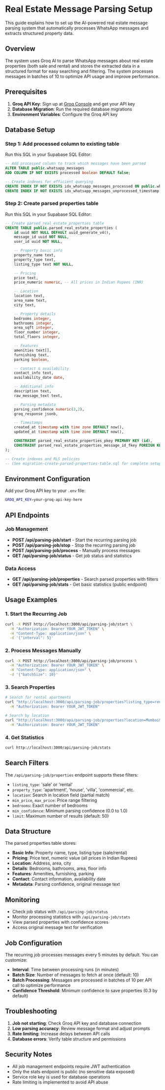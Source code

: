 # Real Estate Message Parsing Setup

This guide explains how to set up the AI-powered real estate message parsing system that automatically processes WhatsApp messages and extracts structured property data.

## Overview

The system uses Groq AI to parse WhatsApp messages about real estate properties (both sale and rental) and stores the extracted data in a structured format for easy searching and filtering. The system processes messages in batches of 10 to optimize API usage and improve performance.

## Prerequisites

1. **Groq API Key**: Sign up at [Groq Console](https://console.groq.com/) and get your API key
2. **Database Migration**: Run the required database migrations
3. **Environment Variables**: Configure the Groq API key

## Database Setup

### Step 1: Add processed column to existing table

Run this SQL in your Supabase SQL Editor:

```sql
-- Add processed column to track which messages have been parsed
ALTER TABLE public.whatsapp_messages
ADD COLUMN IF NOT EXISTS processed boolean DEFAULT false;

-- Create indexes for efficient querying
CREATE INDEX IF NOT EXISTS idx_whatsapp_messages_processed ON public.whatsapp_messages(processed);
CREATE INDEX IF NOT EXISTS idx_whatsapp_messages_unprocessed_timestamp ON public.whatsapp_messages(processed, timestamp) WHERE processed = false;
```

### Step 2: Create parsed properties table

Run this SQL in your Supabase SQL Editor:

```sql
-- Create parsed_real_estate_properties table
CREATE TABLE public.parsed_real_estate_properties (
    id uuid NOT NULL DEFAULT uuid_generate_v4(),
    message_id uuid NOT NULL,
    user_id uuid NOT NULL,

    -- Property basic info
    property_name text,
    property_type text,
    listing_type text NOT NULL,

    -- Pricing
    price text,
    price_numeric numeric, -- All prices in Indian Rupees (INR)

    -- Location
    location text,
    area_name text,
    city text,

    -- Property details
    bedrooms integer,
    bathrooms integer,
    area_sqft integer,
    floor_number integer,
    total_floors integer,

    -- Features
    amenities text[],
    furnishing text,
    parking boolean,

    -- Contact & availability
    contact_info text,
    availability_date date,

    -- Additional info
    description text,
    raw_message_text text,

    -- Parsing metadata
    parsing_confidence numeric(3,2),
    groq_response jsonb,

    -- Timestamps
    created_at timestamp with time zone DEFAULT now(),
    updated_at timestamp with time zone DEFAULT now(),

    CONSTRAINT parsed_real_estate_properties_pkey PRIMARY KEY (id),
    CONSTRAINT parsed_real_estate_properties_message_id_fkey FOREIGN KEY (message_id) REFERENCES public.whatsapp_messages(id) ON DELETE CASCADE
);

-- Create indexes and RLS policies
-- (See migration-create-parsed-properties-table.sql for complete setup)
```

## Environment Configuration

Add your Groq API key to your `.env` file:

```bash
GROQ_API_KEY=your-groq-api-key-here
```

## API Endpoints

### Job Management

- **POST /api/parsing-job/start** - Start the recurring parsing job
- **POST /api/parsing-job/stop** - Stop the recurring parsing job
- **POST /api/parsing-job/process** - Manually process messages
- **GET /api/parsing-job/status** - Get job status and statistics

### Data Access

- **GET /api/parsing-job/properties** - Search parsed properties with filters
- **GET /api/parsing-job/stats** - Get basic statistics (public endpoint)

## Usage Examples

### 1. Start the Recurring Job

```bash
curl -X POST http://localhost:3000/api/parsing-job/start \
  -H "Authorization: Bearer YOUR_JWT_TOKEN" \
  -H "Content-Type: application/json" \
  -d '{"interval": 5}'
```

### 2. Process Messages Manually

```bash
curl -X POST http://localhost:3000/api/parsing-job/process \
  -H "Authorization: Bearer YOUR_JWT_TOKEN" \
  -H "Content-Type: application/json" \
  -d '{"batchSize": 10}'
```

### 3. Search Properties

```bash
# Search for rental apartments
curl "http://localhost:3000/api/parsing-job/properties?listing_type=rental&property_type=apartment&min_confidence=0.5" \
  -H "Authorization: Bearer YOUR_JWT_TOKEN"

# Search by location
curl "http://localhost:3000/api/parsing-job/properties?location=Mumbai&bedrooms=2" \
  -H "Authorization: Bearer YOUR_JWT_TOKEN"
```

### 4. Get Statistics

```bash
curl http://localhost:3000/api/parsing-job/stats
```

## Search Filters

The `/api/parsing-job/properties` endpoint supports these filters:

- `listing_type`: 'sale' or 'rental'
- `property_type`: 'apartment', 'house', 'villa', 'commercial', etc.
- `location`: Search in location field (partial match)
- `min_price`, `max_price`: Price range filtering
- `bedrooms`: Exact number of bedrooms
- `min_confidence`: Minimum parsing confidence (0.0 to 1.0)
- `limit`: Maximum number of results (default: 50)

## Data Structure

The parsed properties table stores:

- **Basic Info**: Property name, type, listing type (sale/rental)
- **Pricing**: Price text, numeric value (all prices in Indian Rupees)
- **Location**: Address, area, city
- **Details**: Bedrooms, bathrooms, area, floor info
- **Features**: Amenities, furnishing, parking
- **Contact**: Contact information, availability date
- **Metadata**: Parsing confidence, original message text

## Monitoring

- Check job status with `/api/parsing-job/status`
- Monitor processing statistics with `/api/parsing-job/stats`
- View parsed properties with confidence scores
- Access original message text for verification

## Job Configuration

The recurring job processes messages every 5 minutes by default. You can customize:

- **Interval**: Time between processing runs (in minutes)
- **Batch Size**: Number of messages to fetch at once (default: 10)
- **Batch Processing**: Messages are processed in batches of 10 per API call to optimize performance
- **Confidence Threshold**: Minimum confidence to save properties (0.3 by default)

## Troubleshooting

1. **Job not starting**: Check Groq API key and database connection
2. **Low parsing accuracy**: Review message format and adjust prompts
3. **Rate limiting**: Increase delays between API calls
4. **Database errors**: Verify table structure and permissions

## Security Notes

- All job management endpoints require JWT authentication
- Only the stats endpoint is public (no sensitive data exposed)
- Service role key is used for database operations
- Rate limiting is implemented to avoid API abuse
